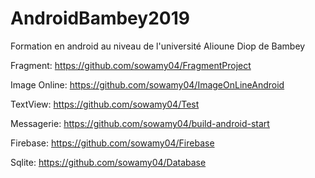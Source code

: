 # AndroidBambey2019

Formation en android au niveau de l'université Alioune Diop de Bambey


Fragment: https://github.com/sowamy04/FragmentProject

Image Online: https://github.com/sowamy04/ImageOnLineAndroid

TextView: https://github.com/sowamy04/Test

Messagerie: https://github.com/sowamy04/build-android-start

Firebase: https://github.com/sowamy04/Firebase

Sqlite: https://github.com/sowamy04/Database
